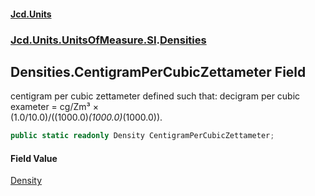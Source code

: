 #### [Jcd.Units](index.md 'index')
### [Jcd.Units.UnitsOfMeasure.SI](Jcd.Units.UnitsOfMeasure.SI.md 'Jcd.Units.UnitsOfMeasure.SI').[Densities](Densities.md 'Jcd.Units.UnitsOfMeasure.SI.Densities')

## Densities.CentigramPerCubicZettameter Field

centigram per cubic zettameter defined such that: decigram per cubic exameter = cg/Zm³ ×  
(1.0/10.0)/((1000.0)*(1000.0)*(1000.0)).

```csharp
public static readonly Density CentigramPerCubicZettameter;
```

#### Field Value
[Density](Density.md 'Jcd.Units.UnitTypes.Density')